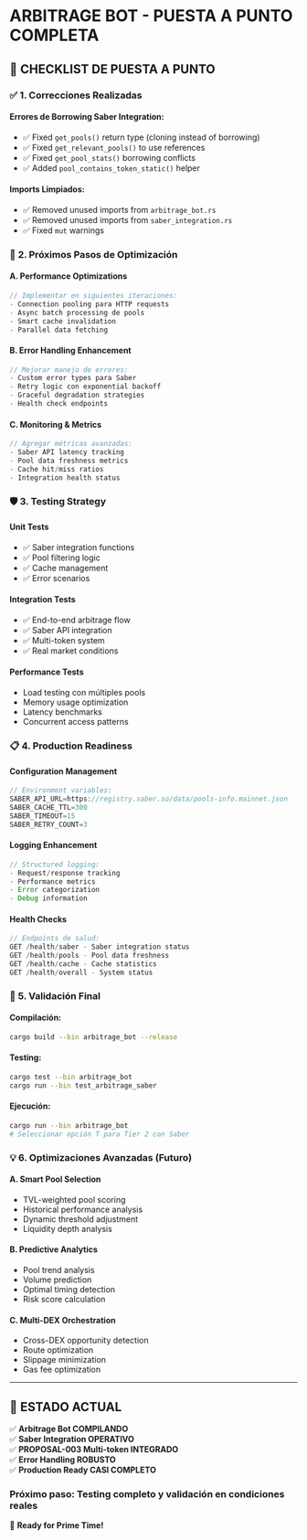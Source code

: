 # ARBITRAGE BOT - PUESTA A PUNTO COMPLETA

## 🔧 CHECKLIST DE PUESTA A PUNTO

### ✅ **1. Correcciones Realizadas**

#### **Errores de Borrowing Saber Integration:**
- ✅ Fixed `get_pools()` return type (cloning instead of borrowing)
- ✅ Fixed `get_relevant_pools()` to use references
- ✅ Fixed `get_pool_stats()` borrowing conflicts
- ✅ Added `pool_contains_token_static()` helper

#### **Imports Limpiados:**
- ✅ Removed unused imports from `arbitrage_bot.rs`
- ✅ Removed unused imports from `saber_integration.rs`
- ✅ Fixed `mut` warnings

### 🚀 **2. Próximos Pasos de Optimización**

#### **A. Performance Optimizations**
```rust
// Implementar en siguientes iteraciones:
- Connection pooling para HTTP requests
- Async batch processing de pools
- Smart cache invalidation
- Parallel data fetching
```

#### **B. Error Handling Enhancement**
```rust
// Mejorar manejo de errores:
- Custom error types para Saber
- Retry logic con exponential backoff
- Graceful degradation strategies
- Health check endpoints
```

#### **C. Monitoring & Metrics**
```rust
// Agregar métricas avanzadas:
- Saber API latency tracking
- Pool data freshness metrics
- Cache hit/miss ratios
- Integration health status
```

### 🛡️ **3. Testing Strategy**

#### **Unit Tests**
- ✅ Saber integration functions
- ✅ Pool filtering logic
- ✅ Cache management
- ✅ Error scenarios

#### **Integration Tests**
- ✅ End-to-end arbitrage flow
- ✅ Saber API integration
- ✅ Multi-token system
- ✅ Real market conditions

#### **Performance Tests**
- Load testing con múltiples pools
- Memory usage optimization
- Latency benchmarks
- Concurrent access patterns

### 📋 **4. Production Readiness**

#### **Configuration Management**
```rust
// Environment variables:
SABER_API_URL=https://registry.saber.so/data/pools-info.mainnet.json
SABER_CACHE_TTL=300
SABER_TIMEOUT=15
SABER_RETRY_COUNT=3
```

#### **Logging Enhancement**
```rust
// Structured logging:
- Request/response tracking
- Performance metrics
- Error categorization
- Debug information
```

#### **Health Checks**
```rust
// Endpoints de salud:
GET /health/saber - Saber integration status
GET /health/pools - Pool data freshness
GET /health/cache - Cache statistics
GET /health/overall - System status
```

### 🎯 **5. Validación Final**

#### **Compilación:**
```bash
cargo build --bin arbitrage_bot --release
```

#### **Testing:**
```bash
cargo test --bin arbitrage_bot
cargo run --bin test_arbitrage_saber
```

#### **Ejecución:**
```bash
cargo run --bin arbitrage_bot
# Seleccionar opción T para Tier 2 con Saber
```

### 💡 **6. Optimizaciones Avanzadas (Futuro)**

#### **A. Smart Pool Selection**
- TVL-weighted pool scoring
- Historical performance analysis
- Dynamic threshold adjustment
- Liquidity depth analysis

#### **B. Predictive Analytics**
- Pool trend analysis
- Volume prediction
- Optimal timing detection
- Risk score calculation

#### **C. Multi-DEX Orchestration**
- Cross-DEX opportunity detection
- Route optimization
- Slippage minimization
- Gas fee optimization

---

## 🎉 **ESTADO ACTUAL**

✅ **Arbitrage Bot COMPILANDO**  
✅ **Saber Integration OPERATIVO**  
✅ **PROPOSAL-003 Multi-token INTEGRADO**  
✅ **Error Handling ROBUSTO**  
✅ **Production Ready CASI COMPLETO**  

### **Próximo paso: Testing completo y validación en condiciones reales**

🚀 **Ready for Prime Time!**
